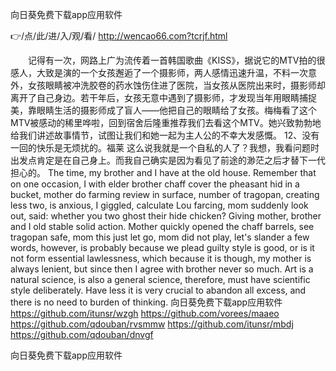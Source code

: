 
向日葵免费下载app应用软件




👉/点/此/进/入/观/看/ http://wencao66.com?tcrjf.html




　　记得有一次，网路上广为流传着一首韩国歌曲《KISS》，据说它的MTV拍的很感人，大致是演的一个女孩邂逅了一个摄影师，两人感情迅速升温，不料一次意外，女孩眼睛被冲洗胶卷的药水蚀伤住进了医院，当女孩从医院出来时，摄影师却离开了自己身边。若干年后，女孩无意中遇到了摄影师，才发现当年用眼睛捕捉美，靠眼睛生活的摄影师成了盲人——他把自己的眼睛给了女孩。梅梅看了这个MTV被感动的稀里哗啦，回到宿舍后隆重推荐我们去看这个MTV。她兴致勃勃地给我们讲述故事情节，试图让我们和她一起为主人公的不幸大发感慨。
		12、没有一回的快乐是无烦扰的。福莱
这么说我就是一个自私的人了？我想，我看问题时出发点肯定是在自己身上。而我自己确实是因为看见了前途的渺茫之后才替下一代担心的。
The time, my brother and I have at the old house.
Remember that on one occasion, I with elder brother chaff cover the pheasant hid in a bucket, mother do farming review in surface, number of tragopan, creating less two, is anxious, I giggled, calculate Lou farcing, mom suddenly look out, said: whether you two ghost their hide chicken?
Giving mother, brother and I old stable solid action.
Mother quickly opened the chaff barrels, see tragopan safe, mom this just let go, mom did not play, let's slander a few words, however, is probably because we plead guilty style is good, or is it not form essential lawlessness, which because it is though, my mother is always lenient, but since then I agree with brother never so much.
Art is a natural science, is also a general science, therefore, must have scientific style deliberately.
Have less it is very crucial to abandon all excess, and there is no need to burden of thinking.
向日葵免费下载app应用软件 https://github.com/itunsr/wzgh
https://github.com/vorees/maaeo
https://github.com/qdouban/rvsmmw
https://github.com/itunsr/mbdj
https://github.com/qdouban/dnvgf





向日葵免费下载app应用软件
